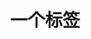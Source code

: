 ---
title: 一个标签
description: A description of this category
image:

# Badge style
style:
    background: "#2a9d8f"
    color: "#fff"
---